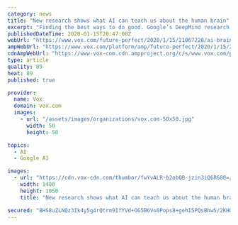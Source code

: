 ```yaml
---
category: news
title: "New research shows what AI can teach us about the human brain"
excerpt: "Finding the best ways to do good. Google’s DeepMind research group has a lot of flashy AI accomplishments to its name. Among the biggest are AlphaGo, its game-playing algorithm that stunned many ..."
publishedDateTime: 2020-01-15T20:47:00Z
webUrl: "https://www.vox.com/future-perfect/2020/1/15/21067228/ai-brain-protein-folding-google-deepmind"
ampWebUrl: "https://www.vox.com/platform/amp/future-perfect/2020/1/15/21067228/ai-brain-protein-folding-google-deepmind"
cdnAmpWebUrl: "https://www-vox-com.cdn.ampproject.org/c/s/www.vox.com/platform/amp/future-perfect/2020/1/15/21067228/ai-brain-protein-folding-google-deepmind"
type: article
quality: 89
heat: 89
published: true

provider:
  name: Vox
  domain: vox.com
  images:
    - url: "/assets/images/organizations/vox.com-50x50.jpg"
      width: 50
      height: 50

topics:
  - AI
  - Google AI

images:
  - url: "https://cdn.vox-cdn.com/thumbor/fwYvALR-b2obQB-jzin3iQ6R680=/0x0:5100x5100/1400x1050/filters:focal(2142x2142:2958x2958):no_upscale()/cdn.vox-cdn.com/uploads/chorus_image/image/66109355/614083772.jpg.0.jpg"
    width: 1400
    height: 1050
    title: "New research shows what AI can teach us about the human brain"

secured: "8HS8uZLNQz3Ik4y5g4rQtrm9IfYVd+OG5B6Vs0Pops8+gehI5PQsBhw5/2KHQSG/8wEp8S38zm74iRXrpMD20YA+x/XbdK2A17KuWzMmGRRT7QWA9I8FhXQmTZiiQ3L6YMX88d66pRHYhy0dcUQ8x5bJwTiytU/CzidyT/YaZvth9YkOEPdulDoLwX9vHUaupu8S1v2PlRYokYpQ2qb26SNIlODqqi3U+z9obJA4uTsHt6Wb6yE15O2KnYn5Z95B5bdEDpSzQq6f8GoKok/0lErLw3SnjqYEslVeWl4CtM9WmPzxAP/8Gh+bOBC9ithH;Ui5+XGAXBY1p8cc+nYrPXg=="
---
```


